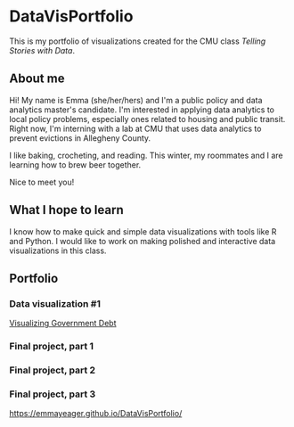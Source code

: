 # DataVisPortfolio
This is my portfolio of visualizations created for the CMU class _Telling Stories with Data_.

## About me
Hi! My name is Emma (she/her/hers) and I'm a public policy and data analytics master's candidate. I'm interested in applying data analytics to local policy problems, especially ones related to housing and public transit. Right now, I'm interning with a lab at CMU that uses data analytics to prevent evictions in Allegheny County. 

I like baking, crocheting, and reading. This winter, my roommates and I are learning how to brew beer together.  

Nice to meet you!

## What I hope to learn
I know how to make quick and simple data visualizations with tools like R and Python. I would like to work on making polished and interactive data visualizations in this class. 

## Portfolio

### Data visualization #1

[Visualizing Government Debt](/datavis1.md)

### Final project, part 1

### Final project, part 2

### Final project, part 3

https://emmayeager.github.io/DataVisPortfolio/
